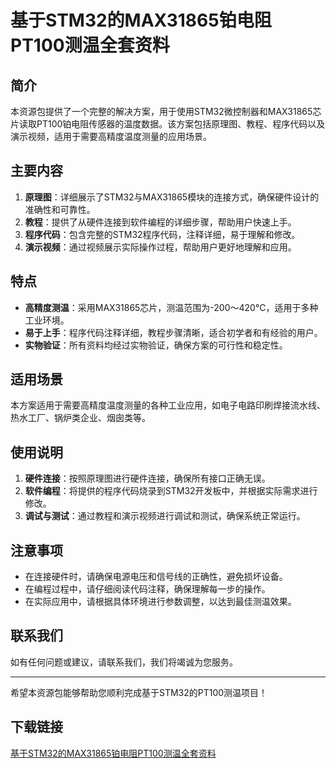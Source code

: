 # 基于STM32的MAX31865铂电阻PT100测温全套资料

## 简介

本资源包提供了一个完整的解决方案，用于使用STM32微控制器和MAX31865芯片读取PT100铂电阻传感器的温度数据。该方案包括原理图、教程、程序代码以及演示视频，适用于需要高精度温度测量的应用场景。

## 主要内容

1. **原理图**：详细展示了STM32与MAX31865模块的连接方式，确保硬件设计的准确性和可靠性。
2. **教程**：提供了从硬件连接到软件编程的详细步骤，帮助用户快速上手。
3. **程序代码**：包含完整的STM32程序代码，注释详细，易于理解和修改。
4. **演示视频**：通过视频展示实际操作过程，帮助用户更好地理解和应用。

## 特点

- **高精度测温**：采用MAX31865芯片，测温范围为-200～420℃，适用于多种工业环境。
- **易于上手**：程序代码注释详细，教程步骤清晰，适合初学者和有经验的用户。
- **实物验证**：所有资料均经过实物验证，确保方案的可行性和稳定性。

## 适用场景

本方案适用于需要高精度温度测量的各种工业应用，如电子电路印刷焊接流水线、热水工厂、锅炉类企业、烟囱类等。

## 使用说明

1. **硬件连接**：按照原理图进行硬件连接，确保所有接口正确无误。
2. **软件编程**：将提供的程序代码烧录到STM32开发板中，并根据实际需求进行修改。
3. **调试与测试**：通过教程和演示视频进行调试和测试，确保系统正常运行。

## 注意事项

- 在连接硬件时，请确保电源电压和信号线的正确性，避免损坏设备。
- 在编程过程中，请仔细阅读代码注释，确保理解每一步的操作。
- 在实际应用中，请根据具体环境进行参数调整，以达到最佳测温效果。

## 联系我们

如有任何问题或建议，请联系我们，我们将竭诚为您服务。

---

希望本资源包能够帮助您顺利完成基于STM32的PT100测温项目！

## 下载链接

[基于STM32的MAX31865铂电阻PT100测温全套资料](https://pan.quark.cn/s/aedcddea61ef)